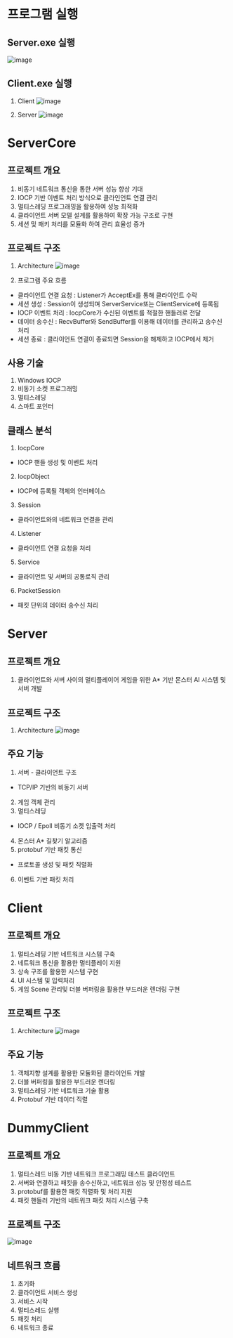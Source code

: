 # 프로그램 실행

## Server.exe 실행
![image](https://github.com/user-attachments/assets/88c83756-106d-4e2c-84cd-935b8bdb9945)

## Client.exe 실행
1. Client
![image](https://github.com/user-attachments/assets/aa63a917-f7b4-4f50-9ee8-373ea4f2a4f7)

2. Server
![image](https://github.com/user-attachments/assets/c6cd0566-24af-410d-819c-f3004dd03cbc)

# ServerCore

## 프로젝트 개요
1. 비동기 네트워크 통신을 통한 서버 성능 향상 기대
2. IOCP 기반 이벤트 처리 방식으로 클라인언트 연결 관리
3. 멀티스레딩 프로그래밍을 활용하여 성능 최적화
4. 클라이언트 서버 모델 설계를 활용하여 확장 가능 구조로 구현
5. 세션 및 패키 처리를 모듈화 하여 관리 효율성 증가

## 프로젝트 구조

1. Architecture
![image](https://github.com/user-attachments/assets/f0dc26b2-b773-4808-b8b9-f067ff60da90)

2. 프로그램 주요 흐름
- 클라이언트 연결 요청 : Listener가 AcceptEx를 통해 클라이언트 수락
- 세션 생성 : Session이 생성되며 ServerService또는 ClientService에 등록됨
- IOCP 이벤트 처리 : IocpCore가 수신된 이벤트를 적절한 핸들러로 전달
- 데이터 송수신 : RecvBuffer와 SendBuffer를 이용해 데이터를 관리하고 송수신 처리
- 세션 종료 : 클라이언트 연결이 종료되면 Session을 해제하고 IOCP에서 제거

## 사용 기술
1. Windows IOCP
2. 비동기 소켓 프로그래밍
3. 멀티스레딩
4. 스마트 포인터

## 클래스 분석
1. IocpCore
- IOCP 핸들 생성 및 이벤트 처리
2. IocpObject
- IOCP에 등록될 객체의 인터페이스
3. Session
- 클라이언트와의 네트워크 연결을 관리
4. Listener
- 클라이언트 연결 요청을 처리
5. Service
- 클라이언트 및 서버의 공통로직 관리
6. PacketSession
- 패킷 단위의 데이터 송수신 처리

# Server

## 프로젝트 개요
1. 클라이언트와 서버 사이의 멀티플레이어 게임을 위한 A* 기반 몬스터 AI 시스템 및 서버 개발

## 프로젝트 구조
1. Architecture
![image](https://github.com/user-attachments/assets/b0f02168-dfb4-48f9-b2ba-93f7d1fc58da)

## 주요 기능
1. 서버 - 클라이언트 구조
- TCP/IP 기반의 비동기 서버
2. 게임 객체 관리
3. 멀티스레딩
- IOCP / Epoll 비동기 소켓 입출력 처리
4. 몬스터 A* 길찾기 알고리즘
5. protobuf 기반 패킷 통신
- 프로토콜 생성 및 패킷 직렬화
6. 이벤트 기반 패킷 처리

# Client

## 프로젝트 개요
1. 멀티스레딩 기반 네트워크 시스템 구축
2. 네트워크 통신을 활용한 멀티플레이 지원
3. 상속 구조를 활용한 시스템 구현
4. UI 시스템 및 입력처리
5. 게임 Scene 관리및 더블 버퍼링을 활용한 부드러운 렌더링 구현

## 프로젝트 구조
1. Architecture
![image](https://github.com/user-attachments/assets/02db603f-5a52-4fec-8d77-cbe5dfbb1227)

## 주요 기능
1. 객체지향 설계를 활용한 모듈화된 클라이언트 개발
2. 더블 버퍼링을 활용한 부드러운 렌더링
3. 멀티스레딩 기반 네트워크 기술 활용
4. Protobuf 기반 데이터 직렬

# DummyClient

## 프로젝트 개요
1. 멀티스레드 비동 기반 네트워크 프로그래밍 테스트 클라이언트
2. 서버와 연결하고 패킷을 송수신하고, 네트워크 성능 및 안정성 테스트
3. protobuf를 활용한 패킷 직렬화 및 처리 지원
4. 패킷 핸들러 기반의 네트워크 패킷 처리 시스템 구축

## 프로젝트 구조
![image](https://github.com/user-attachments/assets/65c1c70c-09ed-49fe-9e8d-d49d07ad2fda)

## 네트워크 흐름
1. 초기화
2. 클라이언트 서비스 생성
3. 서비스 시작
4. 멀티스레드 실행
5. 패킷 처리
6. 네트워크 종료
